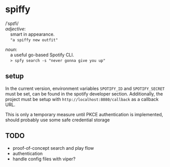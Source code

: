 # spiffy

/ˈspɪfi/<br/>
*adjective*:<br/>
&nbsp;&nbsp;&nbsp;&nbsp;smart in appearance.<br/>
&nbsp;&nbsp;&nbsp;&nbsp;`"a spiffy new outfit"`

*noun*:<br/>
&nbsp;&nbsp;&nbsp;&nbsp;a useful go-based Spotify CLI.<br/>
&nbsp;&nbsp;&nbsp;&nbsp;`> spfy search -s "never gonna give you up"`

## setup
In the current version, environment variables `SPOTIFY_ID` and `SPOTIFY_SECRET` must be set, can be found in the spotify developer section.
Additionally, the project must be setup with `http://localhost:8080/callback` as a callback URL.

This is only a temporary measure until PKCE authentication is implemented, should probably use some safe credential storage 

## TODO
* proof-of-concept search and play flow
* authentication
* handle config files with viper?

